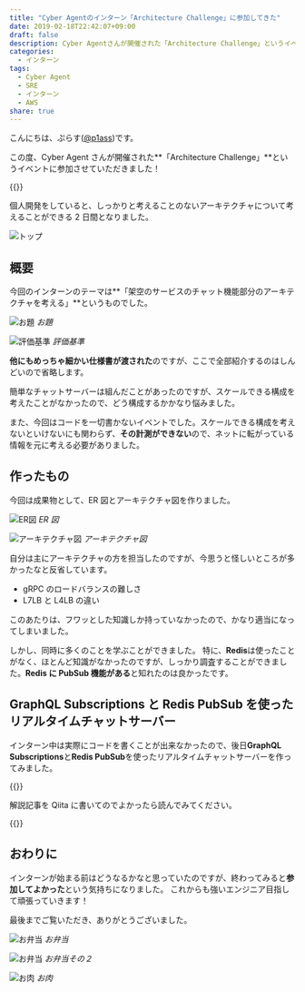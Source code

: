 ```yaml
---
title: "Cyber Agentのインターン「Architecture Challenge」に参加してきた"
date: 2019-02-18T22:42:07+09:00
draft: false
description: Cyber Agentさんが開催された「Architecture Challenge」というイベントに参加し、アーキテクチャについて学んできました。
categories:
  - インターン
tags:
  - Cyber Agent
  - SRE
  - インターン
  - AWS
share: true
---
```


こんにちは、ぷらす([@p1ass](https://twitter.com/p1ass))です。

この度、Cyber Agent さんが開催された**「Architecture Challenge」**というイベントに参加させていただきました！

{{<ex-link url="https://www.cyberagent.co.jp/careers/students/event/detail/id=22634" >}}

個人開発をしていると、しっかりと考えることのないアーキテクチャについて考えることができる 2 日間となりました。

<!--more-->

![トップ](./top.jpg)

## 概要

今回のインターンのテーマは**「架空のサービスのチャット機能部分のアーキテクチャを考える」**というものでした。

![お題](./theme.png)
_お題_

![評価基準](./review.png)
_評価基準_

**他にもめっちゃ細かい仕様書が渡された**のですが、ここで全部紹介するのはしんどいので省略します。

簡単なチャットサーバーは組んだことがあったのですが、スケールできる構成を考えたことがなかったので、どう構成するかかなり悩みました。

また、今回はコードを一切書かないイベントでした。スケールできる構成を考えないといけないにも関わらず、**その計測ができない**ので、ネットに転がっている情報を元に考える必要がありました。

## 作ったもの

今回は成果物として、ER 図とアーキテクチャ図を作りました。

![ER図](./er.png)
_ER 図_

![アーキテクチャ図](./architecture.jpg)
_アーキテクチャ図_

自分は主にアーキテクチャの方を担当したのですが、今思うと怪しいところが多かったなと反省しています。

- gRPC のロードバランスの難しさ
- L7LB と L4LB の違い

このあたりは、フワッとした知識しか持っていなかったので、かなり適当になってしまいました。

しかし、同時に多くのことを学ぶことができました。
特に、**Redis**は使ったことがなく、ほとんど知識がなかったのですが、しっかり調査することができました。**Redis に PubSub 機能がある**と知れたのは良かったです。

## GraphQL Subscriptions と Redis PubSub を使ったリアルタイムチャットサーバー

インターン中は実際にコードを書くことが出来なかったので、後日**GraphQL Subscriptions**と**Redis PubSub**を使ったリアルタイムチャットサーバーを作ってみました。

{{<ex-link url="https://github.com/p1ass/graphql-redis-realtime-chat" >}}

解説記事を Qiita に書いてのでよかったら読んでみてください。

{{<ex-link url="https://qiita.com/p1ass/items/462209fe73ece1238d85" >}}

## おわりに

インターンが始まる前はどうなるかなと思っていたのですが、終わってみると**参加してよかった**という気持ちになりました。
これからも強いエンジニア目指して頑張っていきます！

最後までご覧いただき、ありがとうございました。

![お弁当](./lunch-1.jpg)
_お弁当_

![お弁当](./lunch-2.jpg)
_お弁当その２_

![お肉](./niku.jpg)
_お肉_
